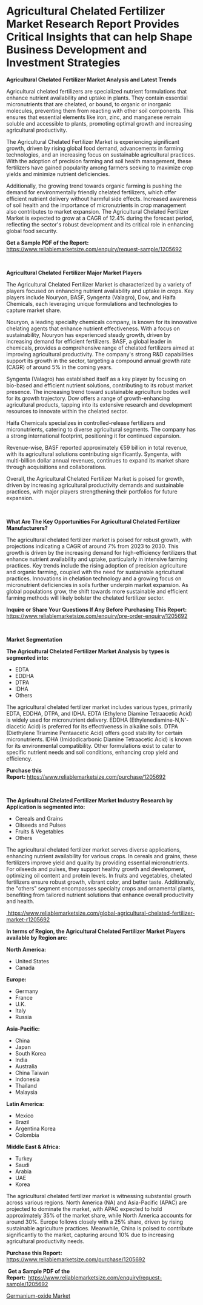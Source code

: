 <p><h1>Agricultural Chelated Fertilizer Market Research Report Provides Critical Insights that can help Shape Business Development and Investment Strategies</h1></p><p><strong>Agricultural Chelated Fertilizer Market Analysis and Latest Trends</strong></p>
<p><p>Agricultural chelated fertilizers are specialized nutrient formulations that enhance nutrient availability and uptake in plants. They contain essential micronutrients that are chelated, or bound, to organic or inorganic molecules, preventing them from reacting with other soil components. This ensures that essential elements like iron, zinc, and manganese remain soluble and accessible to plants, promoting optimal growth and increasing agricultural productivity.</p><p>The Agricultural Chelated Fertilizer Market is experiencing significant growth, driven by rising global food demand, advancements in farming technologies, and an increasing focus on sustainable agricultural practices. With the adoption of precision farming and soil health management, these fertilizers have gained popularity among farmers seeking to maximize crop yields and minimize nutrient deficiencies. </p><p>Additionally, the growing trend towards organic farming is pushing the demand for environmentally friendly chelated fertilizers, which offer efficient nutrient delivery without harmful side effects. Increased awareness of soil health and the importance of micronutrients in crop management also contributes to market expansion. The Agricultural Chelated Fertilizer Market is expected to grow at a CAGR of 12.4% during the forecast period, reflecting the sector's robust development and its critical role in enhancing global food security.</p></p>
<p><strong>Get a Sample PDF of the Report:&nbsp;</strong> <a href="https://www.reliablemarketsize.com/enquiry/request-sample/1205692?utm_campaign=3092&utm_medium=2&utm_source=Github&utm_content=ia&utm_term=03042025&utm_id=agricultural-chelated-fertilizer">https://www.reliablemarketsize.com/enquiry/request-sample/1205692</a></p>
<p>&nbsp;</p>
<p><strong>Agricultural Chelated Fertilizer Major Market Players</strong></p>
<p><p>The Agricultural Chelated Fertilizer Market is characterized by a variety of players focused on enhancing nutrient availability and uptake in crops. Key players include Nouryon, BASF, Syngenta (Valagro), Dow, and Haifa Chemicals, each leveraging unique formulations and technologies to capture market share.</p><p>Nouryon, a leading specialty chemicals company, is known for its innovative chelating agents that enhance nutrient effectiveness. With a focus on sustainability, Nouryon has experienced steady growth, driven by increasing demand for efficient fertilizers. BASF, a global leader in chemicals, provides a comprehensive range of chelated fertilizers aimed at improving agricultural productivity. The company's strong R&D capabilities support its growth in the sector, targeting a compound annual growth rate (CAGR) of around 5% in the coming years.</p><p>Syngenta (Valagro) has established itself as a key player by focusing on bio-based and efficient nutrient solutions, contributing to its robust market presence. The increasing trend toward sustainable agriculture bodes well for its growth trajectory. Dow offers a range of growth-enhancing agricultural products, tapping into its extensive research and development resources to innovate within the chelated sector.</p><p>Haifa Chemicals specializes in controlled-release fertilizers and micronutrients, catering to diverse agricultural segments. The company has a strong international footprint, positioning it for continued expansion.</p><p>Revenue-wise, BASF reported approximately €59 billion in total revenue, with its agricultural solutions contributing significantly. Syngenta, with multi-billion dollar annual revenues, continues to expand its market share through acquisitions and collaborations.</p><p>Overall, the Agricultural Chelated Fertilizer Market is poised for growth, driven by increasing agricultural productivity demands and sustainable practices, with major players strengthening their portfolios for future expansion.</p></p>
<p>&nbsp;</p>
<p><strong>What Are The Key Opportunities For Agricultural Chelated Fertilizer Manufacturers?</strong></p>
<p><p>The agricultural chelated fertilizer market is poised for robust growth, with projections indicating a CAGR of around 7% from 2023 to 2030. This growth is driven by the increasing demand for high-efficiency fertilizers that enhance nutrient availability and uptake, particularly in intensive farming practices. Key trends include the rising adoption of precision agriculture and organic farming, coupled with the need for sustainable agricultural practices. Innovations in chelation technology and a growing focus on micronutrient deficiencies in soils further underpin market expansion. As global populations grow, the shift towards more sustainable and efficient farming methods will likely bolster the chelated fertilizer sector.</p></p>
<p><strong>Inquire or Share Your Questions If Any Before Purchasing This Report:</strong> <a href="https://www.reliablemarketsize.com/enquiry/pre-order-enquiry/1205692?utm_campaign=3092&utm_medium=2&utm_source=Github&utm_content=ia&utm_term=03042025&utm_id=agricultural-chelated-fertilizer">https://www.reliablemarketsize.com/enquiry/pre-order-enquiry/1205692</a></p>
<p>&nbsp;</p>
<p><strong>Market Segmentation</strong></p>
<p><strong>The Agricultural Chelated Fertilizer Market Analysis by types is segmented into:</strong></p>
<p><ul><li>EDTA</li><li>EDDHA</li><li>DTPA</li><li>IDHA</li><li>Others</li></ul></p>
<p><p>The agricultural chelated fertilizer market includes various types, primarily EDTA, EDDHA, DTPA, and IDHA. EDTA (Ethylene Diamine Tetraacetic Acid) is widely used for micronutrient delivery. EDDHA (Ethylenediamine-N,N'-diacetic Acid) is preferred for its effectiveness in alkaline soils. DTPA (Diethylene Triamine Pentaacetic Acid) offers good stability for certain micronutrients. IDHA (Imidodicarbonic Diamine Tetraacetic Acid) is known for its environmental compatibility. Other formulations exist to cater to specific nutrient needs and soil conditions, enhancing crop yield and efficiency.</p></p>
<p><strong>Purchase this Report:&nbsp;</strong><a href="https://www.reliablemarketsize.com/purchase/1205692?utm_campaign=3092&utm_medium=2&utm_source=Github&utm_content=ia&utm_term=03042025&utm_id=agricultural-chelated-fertilizer">https://www.reliablemarketsize.com/purchase/1205692</a></p>
<p>&nbsp;</p>
<p><strong>The Agricultural Chelated Fertilizer Market Industry Research by Application is segmented into:</strong></p>
<p><ul><li>Cereals and Grains</li><li>Oilseeds and Pulses</li><li>Fruits & Vegetables</li><li>Others</li></ul></p>
<p><p>The agricultural chelated fertilizer market serves diverse applications, enhancing nutrient availability for various crops. In cereals and grains, these fertilizers improve yield and quality by providing essential micronutrients. For oilseeds and pulses, they support healthy growth and development, optimizing oil content and protein levels. In fruits and vegetables, chelated fertilizers ensure robust growth, vibrant color, and better taste. Additionally, the "others" segment encompasses specialty crops and ornamental plants, benefiting from tailored nutrient solutions that enhance overall productivity and health.</p></p>
<p><a href="https://www.reliablemarketsize.com/global-agricultural-chelated-fertilizer-market-r1205692?utm_campaign=3092&utm_medium=2&utm_source=Github&utm_content=ia&utm_term=03042025&utm_id=agricultural-chelated-fertilizer">&nbsp;https://www.reliablemarketsize.com/global-agricultural-chelated-fertilizer-market-r1205692</a></p>
<p><strong>In terms of Region, the Agricultural Chelated Fertilizer Market Players available by Region are:</strong></p>
<p>
    <p> <strong> North America: </strong>
        <ul>
            <li>United States</li>
            <li>Canada</li>
        </ul>
        </p> 
    <p> <strong> Europe: </strong>
        <ul>
            <li>Germany</li>
            <li>France</li>
            <li>U.K.</li>
            <li>Italy</li>
            <li>Russia</li>
        </ul>
        </p> 
    <p> <strong> Asia-Pacific: </strong>
        <ul>
            <li>China</li>
            <li>Japan</li>
            <li>South Korea</li>
            <li>India</li>
            <li>Australia</li>
            <li>China Taiwan</li>
            <li>Indonesia</li>
            <li>Thailand</li>
            <li>Malaysia</li>
        </ul>
        </p> 
    <p> <strong> Latin America: </strong>
        <ul>
            <li>Mexico</li>
            <li>Brazil</li>
            <li>Argentina Korea</li>
            <li>Colombia</li>
        </ul>
        </p> 
    <p> <strong> Middle East & Africa: </strong>
        <ul>
            <li>Turkey</li>
            <li>Saudi</li>
            <li>Arabia</li>
            <li>UAE</li>
            <li>Korea</li>
        </ul>
    </p>
    </p>
<p><p>The agricultural chelated fertilizer market is witnessing substantial growth across various regions. North America (NA) and Asia-Pacific (APAC) are projected to dominate the market, with APAC expected to hold approximately 35% of the market share, while North America accounts for around 30%. Europe follows closely with a 25% share, driven by rising sustainable agriculture practices. Meanwhile, China is poised to contribute significantly to the market, capturing around 10% due to increasing agricultural productivity needs.</p></p>
<p><strong>Purchase this Report: </strong><a href="https://www.reliablemarketsize.com/purchase/1205692?utm_campaign=3092&utm_medium=2&utm_source=Github&utm_content=ia&utm_term=03042025&utm_id=agricultural-chelated-fertilizer">https://www.reliablemarketsize.com/purchase/1205692</a></p>
<p>&nbsp;<strong>Get a Sample PDF of the Report:&nbsp;&nbsp;</strong><a href="https://www.reliablemarketsize.com/enquiry/request-sample/1205692?utm_campaign=3092&utm_medium=2&utm_source=Github&utm_content=ia&utm_term=03042025&utm_id=agricultural-chelated-fertilizer">https://www.reliablemarketsize.com/enquiry/request-sample/1205692</a></p>
<p><strong></strong></p>
<p><p><a href="https://github.com/dailyspunj47/Market-Research-Report-List-1/blob/main/germanium-oxide-market.md?utm_campaign=3092&utm_medium=2&utm_source=Github&utm_content=ia&utm_term=03042025&utm_id=agricultural-chelated-fertilizer">Germanium-oxide Market</a></p></p>